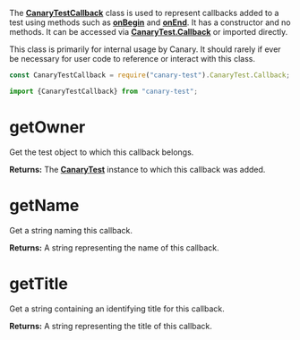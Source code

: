 The [**CanaryTestCallback**](api-callback-class.md) class is used to represent callbacks added to a test using methods such as [**onBegin**](api-group-callbacks.md#onbegin) and [**onEnd**](api-group-callbacks.md#onend). It has a constructor and no methods. It can be accessed via [**CanaryTest.Callback**](api-callback-class.md) or imported directly.

This class is primarily for internal usage by Canary. It should rarely if ever be necessary for user code to reference or interact with this class.

``` js
const CanaryTestCallback = require("canary-test").CanaryTest.Callback;
```

``` js
import {CanaryTestCallback} from "canary-test";
```

# getOwner

Get the test object to which this callback belongs.

**Returns:** The [**CanaryTest**](api-introduction.md) instance to which this callback was added.

# getName

Get a string naming this callback.

**Returns:** A string representing the name of this callback.

# getTitle

Get a string containing an identifying title for this callback.

**Returns:** A string representing the title of this callback.

